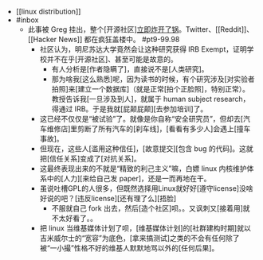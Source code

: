 - [[linux distribution]]
- #inbox
    - 此事被 Greg 挂出，整个[开源社区][立即炸开了锅](https://www.zhihu.com/question/455891395)。Twitter、[[Reddit]]、[[Hacker News]] 都在疯狂盖楼中。 #pt9-99.98
        - 社区认为，明尼苏达大学竟然会让这种研究获得 IRB Exempt，证明学校并不在乎[开源社区]、甚至可能是故意的。
            - 有人分析是[作者隐瞒了]，直接说不是[人类研究]。
            - 那为啥我[这么熟悉]呢，因为读书的时候，有个研究涉及[对实验者拍照]来[建立一个数据库]（就是正常[拍个正脸照]，特别正常）。教授告诉我[一旦涉及到人]，就属于 human subject research，得通过 IRB。于是我就[屁颠屁颠][去参加培训]了。
        - 这已经不仅仅是“被试验”了。就像是你自称“安全研究员”，但却去[汽车维修店]里剪断了所有汽车的[刹车线]，[看看有多少人]会遇上[撞车事故]。
        - 但现在，这些人[滥用这种信任]，[故意提交][包含 bug 的代码]。这就把[信任关系]变成了[对抗关系]。
        - 这最终表现出来的不就是“精致的利己主义”嘛，白嫖 linux 内核维护体系中的[人力][来给自己发 paper]，还是一而再地在干。
        - 虽说吐槽GPL的人很多，但既然选择用Linux就好好[遵守license]没啥好说的吧？[违反license][还有理了么][捂脸]
            - 不服就自己 fork 出去，然后[造个社区]呗。。又讽刺又[接着用]就不太好看了。。
        - 把 linux 当维基媒体计划了呗，[维基媒体计划]的[社群建构时期]就以吉米威尔士的“宽容”为底色，[拿来搞测试]之类的不会有任何除了被“一小撮”性格不好的维基人默默地骂以外的[任何后果]。
